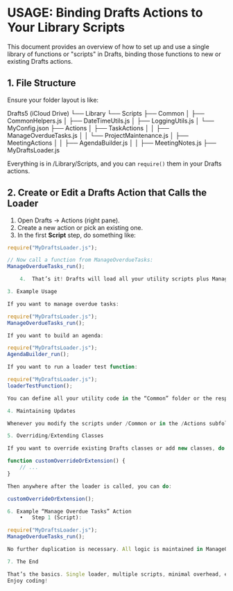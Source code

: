 # USAGE: Binding Drafts Actions to Your Library Scripts

This document provides an overview of how to set up and use a single library of functions or "scripts" in Drafts, binding those functions to new or existing Drafts actions.

## 1. File Structure

Ensure your folder layout is like:

Drafts5 (iCloud Drive)
└── Library
└── Scripts
├── Common
│   ├── CommonHelpers.js
│   ├── DateTimeUtils.js
│   ├── LoggingUtils.js
│   └── MyConfig.json
├── Actions
│   ├── TaskActions
│   │   ├── ManageOverdueTasks.js
│   │   └── ProjectMaintenance.js
│   ├── MeetingActions
│   │   ├── AgendaBuilder.js
│   │   ├── MeetingNotes.js
├── MyDraftsLoader.js

Everything is in /Library/Scripts, and you can `require()` them in your Drafts actions.

## 2. Create or Edit a Drafts Action that Calls the Loader

1. Open Drafts → Actions (right pane).
2. Create a new action or pick an existing one.
3. In the first **Script** step, do something like:

```js
require("MyDraftsLoader.js");

// Now call a function from ManageOverdueTasks:
ManageOverdueTasks_run();

	4.	That’s it! Drafts will load all your utility scripts plus ManageOverdueTasks.js. The function ManageOverdueTasks_run() is now available.

3. Example Usage

If you want to manage overdue tasks:

require("MyDraftsLoader.js");
ManageOverdueTasks_run();

If you want to build an agenda:

require("MyDraftsLoader.js");
AgendaBuilder_run();

If you want to run a loader test function:

require("MyDraftsLoader.js");
loaderTestFunction();

You can define all your utility code in the “Common” folder or the respective “Actions” subfolders. Because MyDraftsLoader.js includes them, you automatically have access to everything.

4. Maintaining Updates

Whenever you modify the scripts under /Common or in the /Actions subfolders, you don’t need to change your Drafts actions. The next time you run the action, the new code is loaded from disk.

5. Overriding/Extending Classes

If you want to override existing Drafts classes or add new classes, do so in your common files and load them inside MyDraftsLoader.js. For example, in CommonHelpers.js, you might define:

function customOverrideOrExtension() {
	// ...
}

Then anywhere after the loader is called, you can do:

customOverrideOrExtension();

6. Example “Manage Overdue Tasks” Action
	•	Step 1 (Script):

require("MyDraftsLoader.js");
ManageOverdueTasks_run();

No further duplication is necessary. All logic is maintained in ManageOverdueTasks.js.

7. The End

That’s the basics. Single loader, multiple scripts, minimal overhead, easy to maintain.
Enjoy coding!